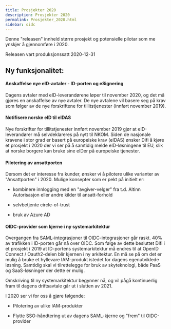 ```yaml
---
title: Prosjekter 2020
description: Prosjekter 2020
permalink: Prosjekter_2020.html
sidebar: oidc
---
```



Denne "releasen" innheld større prosjekt og potensielle pilotar som me ynskjer å gjennomføre i 2020.



Releasen vart produksjonssatt 2020-12-31

## Ny funksjonalitet:


#### Anskaffelse nye eID-avtaler - ID-porten og eSignering

Dagens avtaler med eID-leverandørene løper til november 2020, og det må gjøres en anskaffelse av nye avtaler. De nye avtalene vil basere seg på krav som følger av de nye forskriftene for tillitstjenester (innført november 2019).




#### Notifisere norske eID til eIDAS

Nye forskrifter for tillitstjenester innført november 2019 gjør at eID-leverandører må selvdeklareres på nytt til NKOM. Siden de nasjonale kravene i stor grad er basert på europeiske krav (eIDAS) ønsker Difi å kjøre et prosjekt i 2020 der vi ser på å samtidig melde eID-løsningene til EU, slik at norske borgere kan bruke sine eIDer på europeiske tjenester.




#### Pilotering av ansattporten

Dersom det er interesse fra kunder, ønsker vi å pilotere ulike varianter av "Ansattporten" i 2020. Mulige konsepter som er pekt på initielt er:

- kombinere innlogging med en "avgiver-velger" fra t.d. Altinn Autorisasjon eller andre kilder til ansatt-forhold

- selvbetjente circle-of-trust 

- bruk av Azure AD




#### OIDC-provider som kjerne i ny systemarkitektur

Overgangen fra SAML-integrasjoner til OIDC-integrasjoner går raskt. 40% av trafikken i ID-porten går nå over OIDC. Som følge av dette besluttet Difi i et prosjekt i 2019 at ID-portens systemarkitektur må endres til at OpenID Connect / Oauth2-delen blir kjernen i ny arkitektur. En må se på om det er mulig å bruke et hyllevare IAM-produkt istedet for dagens egenutviklede løsning. Samtidig skal vi tilrettelegge for bruk av skyteknologi, både PaaS og SaaS-løsninger der dette er mulig.

Omskriving til ny systemarkitektur begynner nå, og vil pågå kontinuerlig fram til dagens driftsavtale går ut i slutten av 2021.

I 2020 ser vi for oss å gjøre følgende:

- Pilotering av ulike IAM-produkter

- Flytte SSO-håndtering ut av dagens SAML-kjerne og "frem" til OIDC-provider

